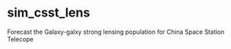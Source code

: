 # sim_csst_lens
Forecast the Galaxy-galxy strong lensing population for China Space Station Telecope
